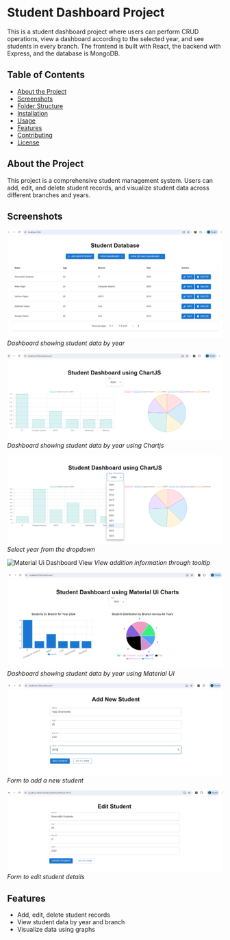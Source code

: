 # Student Dashboard Project

This is a student dashboard project where users can perform CRUD operations, view a dashboard according to the selected year, and see students in every branch. The frontend is built with React, the backend with Express, and the database is MongoDB.

## Table of Contents

- [About the Project](#about-the-project)
- [Screenshots](#screenshots)
- [Folder Structure](#folder-structure)
- [Installation](#installation)
- [Usage](#usage)
- [Features](#features)
- [Contributing](#contributing)
- [License](#license)

## About the Project

This project is a comprehensive student management system. Users can add, edit, and delete student records, and visualize student data across different branches and years.

## Screenshots

![Home View](assets/screenshot1.JPG)
_Dashboard showing student data by year_

![Dashboard View](assets/ChartjsDashboard.PNG)
_Dashboard showing student data by year using Chartjs_

![Material Ui Dashboard View](assets/SelectYear.PNG)
_Select year from the dropdown_

![Material Ui Dashboard View](assets/TooltipCharts.PNG)
_View addition information through tooltip_

![Material Ui Dashboard View](assets/MaterialUiDAshboard.PNG)
_Dashboard showing student data by year using Material UI_

![Add Student](assets/AddStudent.JPG)
_Form to add a new student_

![Edit Student](assets/EditStudent.PNG)
_Form to edit student details_

## Features

- Add, edit, delete student records
- View student data by year and branch
- Visualize data using graphs
